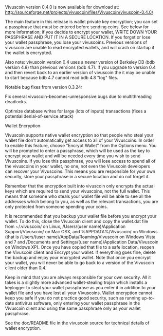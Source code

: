 Vivuscoin version 0.4.0 is now available for download at:
http://sourceforge.net/projects/vivuscoin/files/Vivuscoin/vivuscoin-0.4.0/

The main feature in this release is wallet private key encryption;
you can set a passphrase that must be entered before sending coins.
See below for more information; if you decide to encrypt your wallet,
WRITE DOWN YOUR PASSPHRASE AND PUT IT IN A SECURE LOCATION. If you
forget or lose your wallet passphrase, you lose your vivuscoins.
Previous versions of vivuscoin are unable to read encrypted wallets,
and will crash on startup if the wallet is encrypted.

Also note: vivuscoin version 0.4 uses a newer version of Berkeley DB
(bdb version 4.8) than previous versions (bdb 4.7). If you upgrade
to version 0.4 and then revert back to an earlier version of vivuscoin
the it may be unable to start because bdb 4.7 cannot read bdb 4.8
"log" files.


Notable bug fixes from version 0.3.24:

Fix several vivuscoin-becomes-unresponsive bugs due to multithreading
deadlocks.

Optimize database writes for large (lots of inputs) transactions
(fixes a potential denial-of-service attack)


Wallet Encryption

Vivuscoin supports native wallet encryption so that people who steal your
wallet file don't automatically get access to all of your Vivuscoins.
In order to enable this feature, choose "Encrypt Wallet" from the
Options menu.  You will be prompted to enter a passphrase, which
will be used as the key to encrypt your wallet and will be needed
every time you wish to send Vivuscoins.  If you lose this passphrase,
you will lose access to spend all of the vivuscoins in your wallet,
no one, not even the Vivuscoin developers can recover your Vivuscoins.
This means you are responsible for your own security, store your
passphrase in a secure location and do not forget it.

Remember that the encryption built into vivuscoin only encrypts the
actual keys which are required to send your vivuscoins, not the full
wallet.  This means that someone who steals your wallet file will
be able to see all the addresses which belong to you, as well as the
relevant transactions, you are only protected from someone spending
your coins.

It is recommended that you backup your wallet file before you
encrypt your wallet.  To do this, close the Vivuscoin client and
copy the wallet.dat file from ~/.vivuscoin/ on Linux, /Users/(user
name)/Application Support/Vivuscoin/ on Mac OSX, and %APPDATA%/Vivuscoin/
on Windows (that is /Users/(user name)/AppData/Roaming/Vivuscoin on
Windows Vista and 7 and /Documents and Settings/(user name)/Application
Data/Vivuscoin on Windows XP).  Once you have copied that file to a
safe location, reopen the Vivuscoin client and Encrypt your wallet.
If everything goes fine, delete the backup and enjoy your encrypted
wallet.  Note that once you encrypt your wallet, you will never be
able to go back to a version of the Vivuscoin client older than 0.4.

Keep in mind that you are always responsible for your own security.
All it takes is a slightly more advanced wallet-stealing trojan which
installs a keylogger to steal your wallet passphrase as you enter it
in addition to your wallet file and you have lost all your Vivuscoins.
Wallet encryption cannot keep you safe if you do not practice
good security, such as running up-to-date antivirus software, only
entering your wallet passphrase in the Vivuscoin client and using the
same passphrase only as your wallet passphrase.

See the doc/README file in the vivuscoin source for technical details
of wallet encryption.
